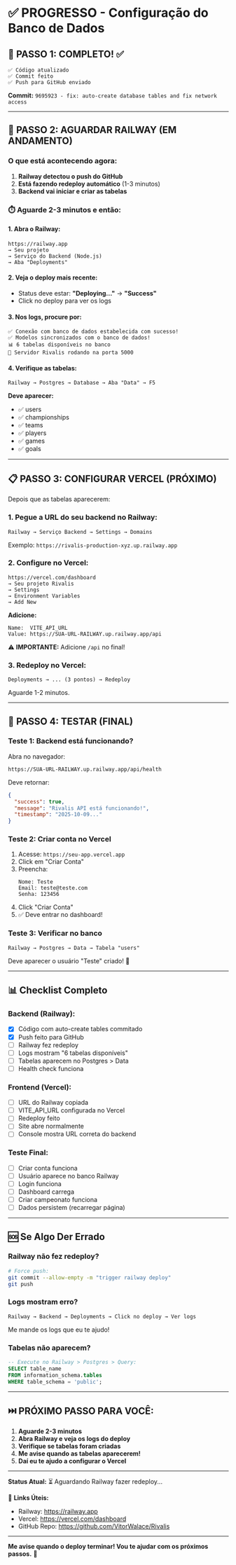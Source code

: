 # ✅ PROGRESSO - Configuração do Banco de Dados

## 🎉 PASSO 1: COMPLETO! ✅

```
✅ Código atualizado
✅ Commit feito
✅ Push para GitHub enviado
```

**Commit:** `9695923 - fix: auto-create database tables and fix network access`

---

## 🔄 PASSO 2: AGUARDAR RAILWAY (EM ANDAMENTO)

### O que está acontecendo agora:

1. **Railway detectou o push do GitHub**
2. **Está fazendo redeploy automático** (1-3 minutos)
3. **Backend vai iniciar e criar as tabelas**

### ⏱️ Aguarde 2-3 minutos e então:

#### 1. Abra o Railway:
```
https://railway.app
→ Seu projeto
→ Serviço do Backend (Node.js)
→ Aba "Deployments"
```

#### 2. Veja o deploy mais recente:
- Status deve estar: **"Deploying..."** → **"Success"**
- Click no deploy para ver os logs

#### 3. Nos logs, procure por:
```
✅ Conexão com banco de dados estabelecida com sucesso!
✅ Modelos sincronizados com o banco de dados!
📊 6 tabelas disponíveis no banco
🚀 Servidor Rivalis rodando na porta 5000
```

#### 4. Verifique as tabelas:
```
Railway → Postgres → Database → Aba "Data" → F5
```

**Deve aparecer:**
- ✅ users
- ✅ championships
- ✅ teams
- ✅ players
- ✅ games
- ✅ goals

---

## 📋 PASSO 3: CONFIGURAR VERCEL (PRÓXIMO)

Depois que as tabelas aparecerem:

### 1. Pegue a URL do seu backend no Railway:

```
Railway → Serviço Backend → Settings → Domains
```

Exemplo: `https://rivalis-production-xyz.up.railway.app`

### 2. Configure no Vercel:

```
https://vercel.com/dashboard
→ Seu projeto Rivalis
→ Settings
→ Environment Variables
→ Add New
```

**Adicione:**
```
Name:  VITE_API_URL
Value: https://SUA-URL-RAILWAY.up.railway.app/api
```

⚠️ **IMPORTANTE:** Adicione `/api` no final!

### 3. Redeploy no Vercel:

```
Deployments → ... (3 pontos) → Redeploy
```

Aguarde 1-2 minutos.

---

## 🧪 PASSO 4: TESTAR (FINAL)

### Teste 1: Backend está funcionando?

Abra no navegador:
```
https://SUA-URL-RAILWAY.up.railway.app/api/health
```

Deve retornar:
```json
{
  "success": true,
  "message": "Rivalis API está funcionando!",
  "timestamp": "2025-10-09..."
}
```

### Teste 2: Criar conta no Vercel

1. Acesse: `https://seu-app.vercel.app`
2. Click em "Criar Conta"
3. Preencha:
   ```
   Nome: Teste
   Email: teste@teste.com
   Senha: 123456
   ```
4. Click "Criar Conta"
5. ✅ Deve entrar no dashboard!

### Teste 3: Verificar no banco

```
Railway → Postgres → Data → Tabela "users"
```

Deve aparecer o usuário "Teste" criado! 🎉

---

## 📊 Checklist Completo

### Backend (Railway):
- [x] Código com auto-create tables commitado
- [x] Push feito para GitHub
- [ ] Railway fez redeploy
- [ ] Logs mostram "6 tabelas disponíveis"
- [ ] Tabelas aparecem no Postgres > Data
- [ ] Health check funciona

### Frontend (Vercel):
- [ ] URL do Railway copiada
- [ ] VITE_API_URL configurada no Vercel
- [ ] Redeploy feito
- [ ] Site abre normalmente
- [ ] Console mostra URL correta do backend

### Teste Final:
- [ ] Criar conta funciona
- [ ] Usuário aparece no banco Railway
- [ ] Login funciona
- [ ] Dashboard carrega
- [ ] Criar campeonato funciona
- [ ] Dados persistem (recarregar página)

---

## 🆘 Se Algo Der Errado

### Railway não fez redeploy?
```bash
# Force push:
git commit --allow-empty -m "trigger railway deploy"
git push
```

### Logs mostram erro?
```
Railway → Backend → Deployments → Click no deploy → Ver logs
```

Me mande os logs que eu te ajudo!

### Tabelas não aparecem?
```sql
-- Execute no Railway > Postgres > Query:
SELECT table_name 
FROM information_schema.tables 
WHERE table_schema = 'public';
```

---

## ⏭️ PRÓXIMO PASSO PARA VOCÊ:

1. **Aguarde 2-3 minutos**
2. **Abra Railway e veja os logs do deploy**
3. **Verifique se tabelas foram criadas**
4. **Me avise quando as tabelas aparecerem!**
5. **Daí eu te ajudo a configurar o Vercel**

---

**Status Atual:** ⏳ Aguardando Railway fazer redeploy...

🔗 **Links Úteis:**
- Railway: https://railway.app
- Vercel: https://vercel.com/dashboard
- GitHub Repo: https://github.com/VitorWalace/Rivalis

---

**Me avise quando o deploy terminar! Vou te ajudar com os próximos passos.** 🚀
